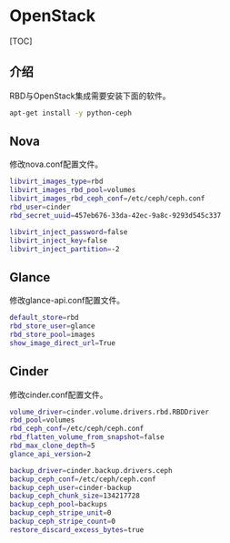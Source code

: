 # OpenStack

[TOC]

## 介绍

RBD与OpenStack集成需要安装下面的软件。

```bash
apt-get install -y python-ceph
```

## Nova

修改nova.conf配置文件。

```bash
libvirt_images_type=rbd
libvirt_images_rbd_pool=volumes
libvirt_images_rbd_ceph_conf=/etc/ceph/ceph.conf
rbd_user=cinder
rbd_secret_uuid=457eb676-33da-42ec-9a8c-9293d545c337

libvirt_inject_password=false
libvirt_inject_key=false
libvirt_inject_partition=-2
```

## Glance

修改glance-api.conf配置文件。

```bash
default_store=rbd
rbd_store_user=glance
rbd_store_pool=images
show_image_direct_url=True
```

## Cinder

修改cinder.conf配置文件。

```bash
volume_driver=cinder.volume.drivers.rbd.RBDDriver
rbd_pool=volumes
rbd_ceph_conf=/etc/ceph/ceph.conf
rbd_flatten_volume_from_snapshot=false
rbd_max_clone_depth=5
glance_api_version=2

backup_driver=cinder.backup.drivers.ceph
backup_ceph_conf=/etc/ceph/ceph.conf
backup_ceph_user=cinder-backup
backup_ceph_chunk_size=134217728
backup_ceph_pool=backups
backup_ceph_stripe_unit=0
backup_ceph_stripe_count=0
restore_discard_excess_bytes=true
```